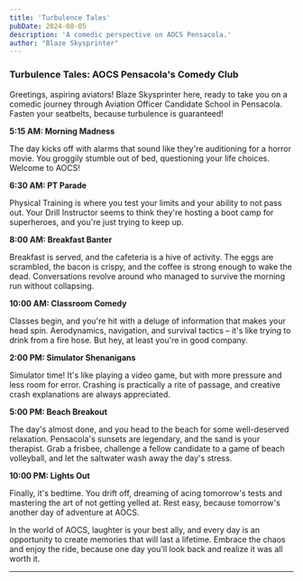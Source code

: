 ```yaml
---
title: 'Turbulence Tales'
pubDate: 2024-08-05
description: 'A comedic perspective on AOCS Pensacola.'
author: "Blaze Skysprinter"
---
```


### Turbulence Tales: AOCS Pensacola's Comedy Club

Greetings, aspiring aviators! Blaze Skysprinter here, ready to take you on a comedic journey through Aviation Officer Candidate School in Pensacola. Fasten your seatbelts, because turbulence is guaranteed!

**5:15 AM: Morning Madness**

The day kicks off with alarms that sound like they're auditioning for a horror movie. You groggily stumble out of bed, questioning your life choices. Welcome to AOCS!

**6:30 AM: PT Parade**

Physical Training is where you test your limits and your ability to not pass out. Your Drill Instructor seems to think they're hosting a boot camp for superheroes, and you're just trying to keep up.

**8:00 AM: Breakfast Banter**

Breakfast is served, and the cafeteria is a hive of activity. The eggs are scrambled, the bacon is crispy, and the coffee is strong enough to wake the dead. Conversations revolve around who managed to survive the morning run without collapsing.

**10:00 AM: Classroom Comedy**

Classes begin, and you're hit with a deluge of information that makes your head spin. Aerodynamics, navigation, and survival tactics – it's like trying to drink from a fire hose. But hey, at least you're in good company.

**2:00 PM: Simulator Shenanigans**

Simulator time! It's like playing a video game, but with more pressure and less room for error. Crashing is practically a rite of passage, and creative crash explanations are always appreciated.

**5:00 PM: Beach Breakout**

The day's almost done, and you head to the beach for some well-deserved relaxation. Pensacola's sunsets are legendary, and the sand is your therapist. Grab a frisbee, challenge a fellow candidate to a game of beach volleyball, and let the saltwater wash away the day's stress.

**10:00 PM: Lights Out**

Finally, it's bedtime. You drift off, dreaming of acing tomorrow's tests and mastering the art of not getting yelled at. Rest easy, because tomorrow's another day of adventure at AOCS.

In the world of AOCS, laughter is your best ally, and every day is an opportunity to create memories that will last a lifetime. Embrace the chaos and enjoy the ride, because one day you'll look back and realize it was all worth it.

---

